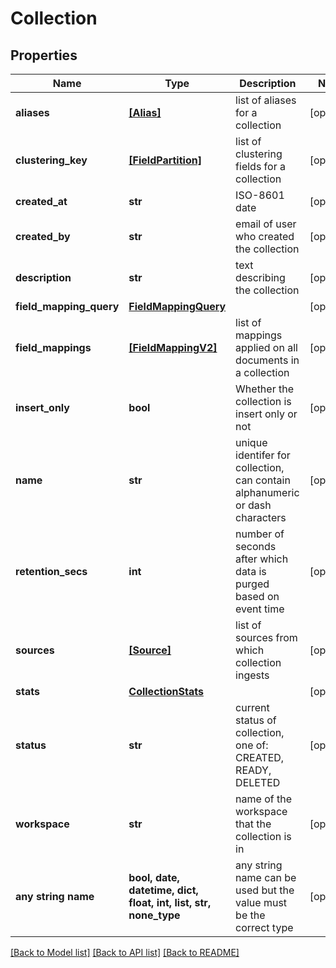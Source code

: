 # Collection


## Properties
Name | Type | Description | Notes
------------ | ------------- | ------------- | -------------
**aliases** | [**[Alias]**](Alias.md) | list of aliases for a collection | [optional] 
**clustering_key** | [**[FieldPartition]**](FieldPartition.md) | list of clustering fields for a collection | [optional] 
**created_at** | **str** | ISO-8601 date | [optional] 
**created_by** | **str** | email of user who created the collection | [optional] 
**description** | **str** | text describing the collection | [optional] 
**field_mapping_query** | [**FieldMappingQuery**](FieldMappingQuery.md) |  | [optional] 
**field_mappings** | [**[FieldMappingV2]**](FieldMappingV2.md) | list of mappings applied on all documents in a collection | [optional] 
**insert_only** | **bool** | Whether the collection is insert only or not | [optional] 
**name** | **str** | unique identifer for collection, can contain alphanumeric or dash characters | [optional] 
**retention_secs** | **int** | number of seconds after which data is purged based on event time | [optional] 
**sources** | [**[Source]**](Source.md) | list of sources from which collection ingests | [optional] 
**stats** | [**CollectionStats**](CollectionStats.md) |  | [optional] 
**status** | **str** | current status of collection, one of: CREATED, READY, DELETED | [optional] 
**workspace** | **str** | name of the workspace that the collection is in | [optional] 
**any string name** | **bool, date, datetime, dict, float, int, list, str, none_type** | any string name can be used but the value must be the correct type | [optional]

[[Back to Model list]](../README.md#documentation-for-models) [[Back to API list]](../README.md#documentation-for-api-endpoints) [[Back to README]](../README.md)


